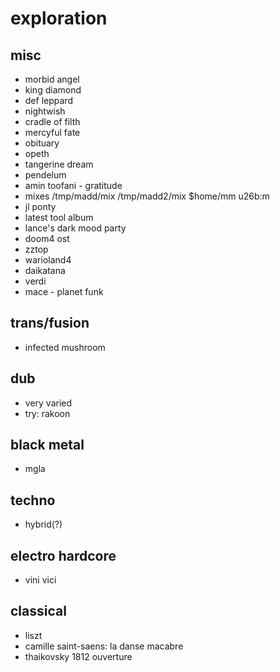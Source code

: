 # exploration


## misc

- morbid angel
- king diamond
- def leppard
- nightwish
- cradle of filth
- mercyful fate
- obituary
- opeth
- tangerine dream
- pendelum
- amin toofani - gratitude
- mixes /tmp/madd/mix /tmp/madd2/mix $home/mm u26b:m
- jl ponty
- latest tool album
- lance's dark mood party
- doom4 ost
- zztop
- warioland4
- daikatana
- verdi
- mace - planet funk


## trans/fusion

- infected mushroom


## dub

- very varied
- try: rakoon


## black metal

- mgla


## techno

- hybrid(?)


## electro hardcore

- vini vici


## classical

- liszt
- camille saint-saens: la danse macabre
- thaikovsky 1812 ouverture
